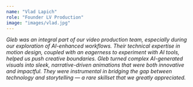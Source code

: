 ```yaml
---
name: "Vlad Lapich"
role: "Founder LV Production"
image: "images/vlad.jpg"
---
```


*Gleb was an integral part of our video production team, especially during our exploration of AI-enhanced workflows. Their technical expertise in motion design, coupled with an eagerness to experiment with AI tools, helped us push creative boundaries. Gleb turned complex AI-generated visuals into sleek, narrative-driven animations that were both innovative and impactful. They were instrumental in bridging the gap between technology and storytelling — a rare skillset that we greatly appreciated.*
